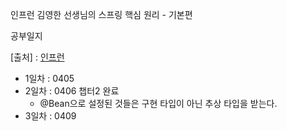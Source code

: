 인프런 김영한 선생님의 스프링 핵심 원리 - 기본편

공부일지

[출처] : [인프런](https://www.inflearn.com/course/%EC%8A%A4%ED%94%84%EB%A7%81-%ED%95%B5%EC%8B%AC-%EC%9B%90%EB%A6%AC-%EA%B8%B0%EB%B3%B8%ED%8E%B8/)

- 1일차 : 0405
- 2일차 : 0406 챕터2 완료
    - @Bean으로 설정된 것들은 구현 타입이 아닌 추상 타입을 받는다.
- 3일차 : 0409